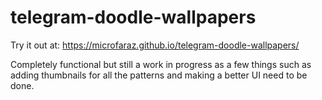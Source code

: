 # telegram-doodle-wallpapers

Try it out at:
https://microfaraz.github.io/telegram-doodle-wallpapers/

Completely functional but still a work in progress as a few things such as adding thumbnails for all the patterns and making a better UI need to be done.
